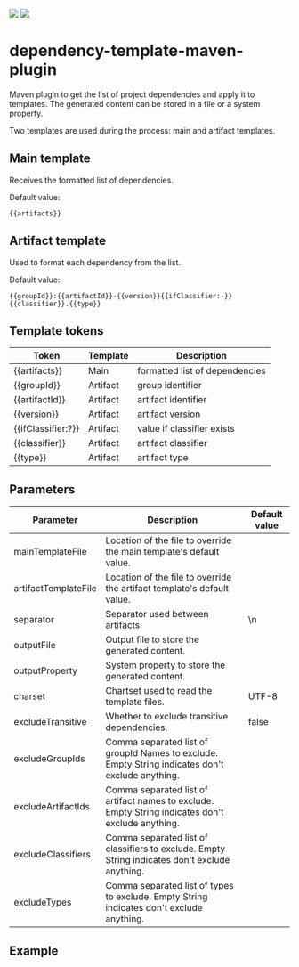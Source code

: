 [![](https://img.shields.io/maven-central/v/br.puc-rio.tecgraf/dependency-template-maven-plugin)](https://search.maven.org/artifact/br.puc-rio.tecgraf/dependency-template-maven-plugin)
[![](https://img.shields.io/badge/TECGRAF-PUC--RIO-lightgrey)](https://www.tecgraf.puc-rio.br/)

# dependency-template-maven-plugin

Maven plugin to get the list of project dependencies and apply it to templates.
The generated content can be stored in a file or a system property.

Two templates are used during the process: main and artifact templates.

## Main template

Receives the formatted list of dependencies.

Default value:
```
{{artifacts}}
```

## Artifact template

Used to format each dependency from the list.

Default value:
```
{{groupId}}:{{artifactId}}-{{version}}{{ifClassifier:-}}{{classifier}}.{{type}}
```

## Template tokens

| Token | Template | Description |
| --- | --- | --- |
| {{artifacts}} | Main | formatted list of dependencies |
| {{groupId}} | Artifact | group identifier |
| {{artifactId}} | Artifact | artifact identifier |
| {{version}} | Artifact | artifact version |
| {{ifClassifier:?}} | Artifact | value if classifier exists |
| {{classifier}} | Artifact | artifact classifier |
| {{type}} | Artifact | artifact type |

## Parameters

| Parameter | Description | Default value |
| --- | --- | --- |
| mainTemplateFile | Location of the file to override the main template's default value. |  |
| artifactTemplateFile | Location of the file to override the artifact template's default value. | |
| separator | Separator used between artifacts. | \n |
| outputFile | Output file to store the generated content. | |
| outputProperty | System property to store the generated content. | |
| charset | Chartset used to read the template files. | UTF-8 |
| excludeTransitive | Whether to exclude transitive dependencies. | false |
| excludeGroupIds | Comma separated list of groupId Names to exclude. Empty String indicates don't exclude anything. | |
| excludeArtifactIds | Comma separated list of artifact names to exclude. Empty String indicates don't exclude anything. | |
| excludeClassifiers | Comma separated list of classifiers to exclude. Empty String indicates don't exclude anything. | |
| excludeTypes | Comma separated list of types to exclude. Empty String indicates don't exclude anything. | |

## Example




